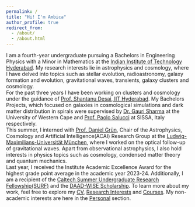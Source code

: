 ```yaml
---
permalink: /
title: "Hi! I'm Ambica"
author_profile: true
redirect_from: 
  - /about/
  - /about.html
---
```


I am a fourth-year undergraduate pursuing a Bachelors in Engineering Physics with a Minor in Mathematics at the [Indian Institute of Technology Hyderabad](https://physics.iith.ac.in/). My research interests lie in astrophysics and cosmology, where I have delved into topics such as stellar evolution, radioastronomy, galaxy formation and evolution, gravitational waves, transients, galaxy clusters and cosmology. <br>
For the past three years I have been working on clusters and cosmology under the guidance of [Prof. Shantanu Desai, IIT Hyderabad](https://iith.ac.in/phy/shantanud/). My Bachelors Projects, which focused on galaxies in cosmological simulations and dark matter distribution in spirals were supervised by [Dr. Gauri Sharma](https://ingauris.github.io/gsharma/) at the University of Western Cape and [Prof. Paolo Salucci](https://www.sissa.it/ap/members.php?ID=134) at SISSA, Italy respectively. <br>
This summer, I interned with [Prof. Daniel Grün](https://www.imprs-astro.mpg.de/content/prof-dr-daniel-grun-0.html), Chair of the Astrophysics, Cosmology and Artificial Intelligence(ACAI) Research Group at the [Ludwig-Maximilians-Universität München](https://www.physik.lmu.de/en/), where I worked on the optical follow-up of gravitational waves. Apart from observational astrophysics, I also hold interests in physics topics such as cosmology, condensed matter theory and quantum mechanics. <br>
Last year, I received the Institute Academic Excellence Award for the highest grade point average in the academic year 2023-24. Additionally, I am a recipient of the [Caltech Summer Undergraduate Research Fellowship(SURF)](https://sfp.caltech.edu/undergraduate-research/programs/surf) and the [DAAD-WISE Scholarship](https://www.daad.in/en/2023/09/20/applications-invited-working-internships-in-science-and-engineering-wise-2023-24/). To learn more about my work, feel free to explore my [CV](https://ambicagovind.github.io/cv/), [Research Interests](https://ambicagovind.github.io/research/) and [Courses](https://ambicagovind.github.io/courses/). My non-academic interests are here in the [Personal](https://ambicagovind.github.io/personal/) section.
